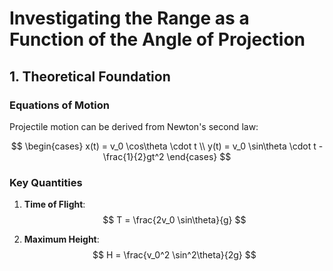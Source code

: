 # Investigating the Range as a Function of the Angle of Projection

$$ $$

## 1. Theoretical Foundation

### Equations of Motion
Projectile motion can be derived from Newton's second law:

$$
\begin{cases}
x(t) = v_0 \cos\theta \cdot t \\ 
y(t) = v_0 \sin\theta \cdot t - \frac{1}{2}gt^2 
\end{cases}
$$

$$ $$

### Key Quantities
1. **Time of Flight**:
$$
T = \frac{2v_0 \sin\theta}{g}
$$

2. **Maximum Height**:
$$
H = \frac{v_0^2 \sin^2\theta}{2g}
$$
